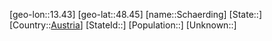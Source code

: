 ﻿---
location: [48.45,13.43]
type: City
tags:
- geo/City


SpocWebEntityId: 34131
isDeleted: false
confidential: public

---
[geo-lon::13.43]
[geo-lat::48.45]
[name::Schaerding]
[State::]
[Country::[Austria](geo/Continent/Europe/Austria.md)]
[StateId::]
[Population::]
[Unknown::]

